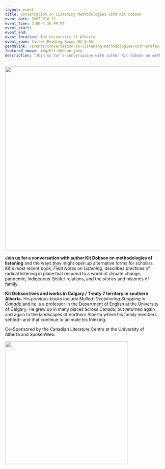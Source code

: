 ```yaml
---
layout: event
title: Conversation on Listening Methodologies with Kit Dobson
event_date: 2022-010-12
event_time: 3:00-4:30 PM MT
event_start:
event_end:
event_location: The University of Alberta
event_room: Salter Reading Room, HC-3-95
permalink: /events/conversation-on-listening-methodologies-with-professor-kit-dobson/
featured_image: img/Kit-Dobson.jpeg
description: "Join us for a conversation with author Kit Dobson on methodologies of listening and the ways they might open up alternative forms for scholars."
---
```

<div class = "figure">
  <img src="{{ '/img/Kit-Dobson.jpeg' | absolute_url }}" width="600" />
</div>

**Join us for a conversation with author Kit Dobson on methodologies of listening** and the ways they might open up alternative forms for scholars. Kit's most recent book, <i>Field Notes on Listening</i>, describes practices of radical listening in place that respond to a world of climate change, pandemic, Indigenous-Settler relations, and the stories and histories of family.

**Kit Dobson lives and works in Calgary / Treaty 7 territory in southern Alberta.** His previous books include <i>Malled: Deciphering Shopping in Canada</i> and he is a professor in the Department of English at the University of Calgary. He grew up in many places across Canada, but returned again and again to the landscapes of northern Alberta where his family members settled--and that continue to animate his thinking.

Co-Sponsored by the Canadian Literature Centre at the University of Alberta and SpokenWeb.

<div class = "figure">
  <img src="{{ '/img/CLC-Logo-2023.png' | absolute_url }}" width="400" />
</div>